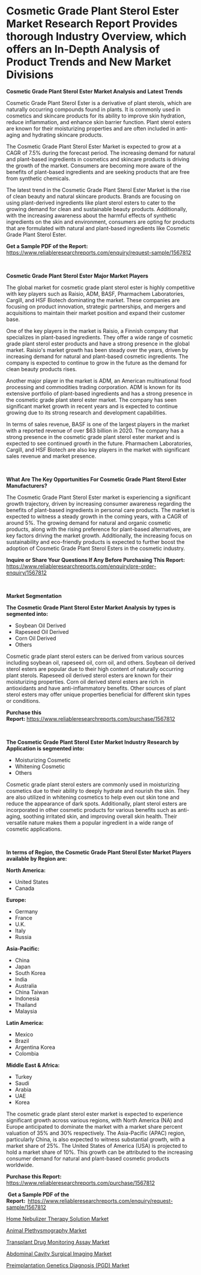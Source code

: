 <p><h1>Cosmetic Grade Plant Sterol Ester Market Research Report Provides thorough Industry Overview, which offers an In-Depth Analysis of Product Trends and New Market Divisions</h1></p><p><strong>Cosmetic Grade Plant Sterol Ester Market Analysis and Latest Trends</strong></p>
<p><p>Cosmetic Grade Plant Sterol Ester is a derivative of plant sterols, which are naturally occurring compounds found in plants. It is commonly used in cosmetics and skincare products for its ability to improve skin hydration, reduce inflammation, and enhance skin barrier function. Plant sterol esters are known for their moisturizing properties and are often included in anti-aging and hydrating skincare products.</p><p>The Cosmetic Grade Plant Sterol Ester Market is expected to grow at a CAGR of 7.5% during the forecast period. The increasing demand for natural and plant-based ingredients in cosmetics and skincare products is driving the growth of the market. Consumers are becoming more aware of the benefits of plant-based ingredients and are seeking products that are free from synthetic chemicals.</p><p>The latest trend in the Cosmetic Grade Plant Sterol Ester Market is the rise of clean beauty and natural skincare products. Brands are focusing on using plant-derived ingredients like plant sterol esters to cater to the growing demand for clean and sustainable beauty products. Additionally, with the increasing awareness about the harmful effects of synthetic ingredients on the skin and environment, consumers are opting for products that are formulated with natural and plant-based ingredients like Cosmetic Grade Plant Sterol Ester.</p></p>
<p><strong>Get a Sample PDF of the Report:&nbsp;</strong> <a href="https://www.reliableresearchreports.com/enquiry/request-sample/1567812">https://www.reliableresearchreports.com/enquiry/request-sample/1567812</a></p>
<p>&nbsp;</p>
<p><strong>Cosmetic Grade Plant Sterol Ester Major Market Players</strong></p>
<p><p>The global market for cosmetic grade plant sterol ester is highly competitive with key players such as Raisio, ADM, BASF, Pharmachem Laboratories, Cargill, and HSF Biotech dominating the market. These companies are focusing on product innovation, strategic partnerships, and mergers and acquisitions to maintain their market position and expand their customer base.</p><p>One of the key players in the market is Raisio, a Finnish company that specializes in plant-based ingredients. They offer a wide range of cosmetic grade plant sterol ester products and have a strong presence in the global market. Raisio's market growth has been steady over the years, driven by increasing demand for natural and plant-based cosmetic ingredients. The company is expected to continue to grow in the future as the demand for clean beauty products rises.</p><p>Another major player in the market is ADM, an American multinational food processing and commodities trading corporation. ADM is known for its extensive portfolio of plant-based ingredients and has a strong presence in the cosmetic grade plant sterol ester market. The company has seen significant market growth in recent years and is expected to continue growing due to its strong research and development capabilities.</p><p>In terms of sales revenue, BASF is one of the largest players in the market with a reported revenue of over $63 billion in 2020. The company has a strong presence in the cosmetic grade plant sterol ester market and is expected to see continued growth in the future. Pharmachem Laboratories, Cargill, and HSF Biotech are also key players in the market with significant sales revenue and market presence.</p></p>
<p>&nbsp;</p>
<p><strong>What Are The Key Opportunities For Cosmetic Grade Plant Sterol Ester Manufacturers?</strong></p>
<p><p>The Cosmetic Grade Plant Sterol Ester market is experiencing a significant growth trajectory, driven by increasing consumer awareness regarding the benefits of plant-based ingredients in personal care products. The market is expected to witness a steady growth in the coming years, with a CAGR of around 5%. The growing demand for natural and organic cosmetic products, along with the rising preference for plant-based alternatives, are key factors driving the market growth. Additionally, the increasing focus on sustainability and eco-friendly products is expected to further boost the adoption of Cosmetic Grade Plant Sterol Esters in the cosmetic industry.</p></p>
<p><strong>Inquire or Share Your Questions If Any Before Purchasing This Report:</strong> <a href="https://www.reliableresearchreports.com/enquiry/pre-order-enquiry/1567812">https://www.reliableresearchreports.com/enquiry/pre-order-enquiry/1567812</a></p>
<p>&nbsp;</p>
<p><strong>Market Segmentation</strong></p>
<p><strong>The Cosmetic Grade Plant Sterol Ester Market Analysis by types is segmented into:</strong></p>
<p><ul><li>Soybean Oil Derived</li><li>Rapeseed Oil Derived</li><li>Corn Oil Derived</li><li>Others</li></ul></p>
<p><p>Cosmetic grade plant sterol esters can be derived from various sources including soybean oil, rapeseed oil, corn oil, and others. Soybean oil derived sterol esters are popular due to their high content of naturally occurring plant sterols. Rapeseed oil derived sterol esters are known for their moisturizing properties. Corn oil derived sterol esters are rich in antioxidants and have anti-inflammatory benefits. Other sources of plant sterol esters may offer unique properties beneficial for different skin types or conditions.</p></p>
<p><strong>Purchase this Report:&nbsp;</strong><a href="https://www.reliableresearchreports.com/purchase/1567812">https://www.reliableresearchreports.com/purchase/1567812</a></p>
<p>&nbsp;</p>
<p><strong>The Cosmetic Grade Plant Sterol Ester Market Industry Research by Application is segmented into:</strong></p>
<p><ul><li>Moisturizing Cosmetic</li><li>Whitening Cosmetic</li><li>Others</li></ul></p>
<p><p>Cosmetic grade plant sterol esters are commonly used in moisturizing cosmetics due to their ability to deeply hydrate and nourish the skin. They are also utilized in whitening cosmetics to help even out skin tone and reduce the appearance of dark spots. Additionally, plant sterol esters are incorporated in other cosmetic products for various benefits such as anti-aging, soothing irritated skin, and improving overall skin health. Their versatile nature makes them a popular ingredient in a wide range of cosmetic applications.</p></p>
<p>&nbsp;</p>
<p><strong>In terms of Region, the Cosmetic Grade Plant Sterol Ester Market Players available by Region are:</strong></p>
<p>
    <p> <strong> North America: </strong>
        <ul>
            <li>United States</li>
            <li>Canada</li>
        </ul>
        </p> 
    <p> <strong> Europe: </strong>
        <ul>
            <li>Germany</li>
            <li>France</li>
            <li>U.K.</li>
            <li>Italy</li>
            <li>Russia</li>
        </ul>
        </p> 
    <p> <strong> Asia-Pacific: </strong>
        <ul>
            <li>China</li>
            <li>Japan</li>
            <li>South Korea</li>
            <li>India</li>
            <li>Australia</li>
            <li>China Taiwan</li>
            <li>Indonesia</li>
            <li>Thailand</li>
            <li>Malaysia</li>
        </ul>
        </p> 
    <p> <strong> Latin America: </strong>
        <ul>
            <li>Mexico</li>
            <li>Brazil</li>
            <li>Argentina Korea</li>
            <li>Colombia</li>
        </ul>
        </p> 
    <p> <strong> Middle East & Africa: </strong>
        <ul>
            <li>Turkey</li>
            <li>Saudi</li>
            <li>Arabia</li>
            <li>UAE</li>
            <li>Korea</li>
        </ul>
    </p>
    </p>
<p><p>The cosmetic grade plant sterol ester market is expected to experience significant growth across various regions, with North America (NA) and Europe anticipated to dominate the market with a market share percent valuation of 35% and 30% respectively. The Asia-Pacific (APAC) region, particularly China, is also expected to witness substantial growth, with a market share of 25%. The United States of America (USA) is projected to hold a market share of 10%. This growth can be attributed to the increasing consumer demand for natural and plant-based cosmetic products worldwide.</p></p>
<p><strong>Purchase this Report: </strong><a href="https://www.reliableresearchreports.com/purchase/1567812">https://www.reliableresearchreports.com/purchase/1567812</a></p>
<p>&nbsp;<strong>Get a Sample PDF of the Report:&nbsp;&nbsp;</strong><a href="https://www.reliableresearchreports.com/enquiry/request-sample/1567812">https://www.reliableresearchreports.com/enquiry/request-sample/1567812</a></p>
<p><strong></strong></p>
<p><p><a href="https://medium.com/@hollietowne534/home-nebulizer-therapy-solution-market-share-evolution-and-market-growth-trends-2024-2031-486e92ac62b5">Home Nebulizer Therapy Solution Market</a></p><p><a href="https://github.com/nicoletavirag/Market-Research-Report-List-1/blob/main/animal-plethysmography-market.md">Animal Plethysmography Market</a></p><p><a href="https://medium.com/@oralhayes565/transplant-drug-monitoring-assay-market-size-and-market-trends-complete-industry-overview-2024-to-c594edec29c4">Transplant Drug Monitoring Assay Market</a></p><p><a href="https://medium.com/@oralhayes565/abdominal-cavity-surgical-imaging-market-size-market-outlook-and-market-forecast-2024-to-2031-5ee27b36c5c9">Abdominal Cavity Surgical Imaging Market</a></p><p><a href="https://medium.com/@oralhayes565/preimplantation-genetics-diagnosis-pgd-market-trends-forecast-and-competitive-analysis-to-2031-decde440732e">Preimplantation Genetics Diagnosis (PGD) Market</a></p></p>